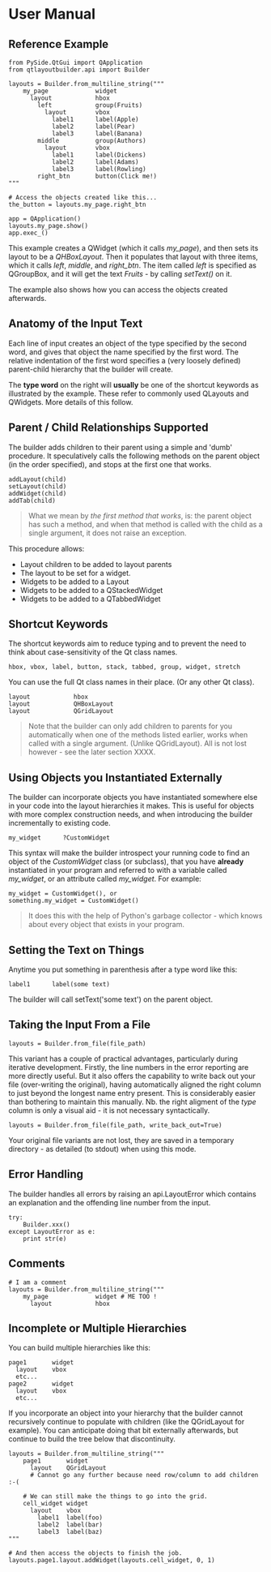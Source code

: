 # User Manual

## Reference Example

    from PySide.QtGui import QApplication
    from qtlayoutbuilder.api import Builder
    
    layouts = Builder.from_multiline_string("""
        my_page             widget
          layout            hbox
            left            group(Fruits)
              layout        vbox
                label1      label(Apple)
                label2      label(Pear)
                label3      label(Banana)
            middle          group(Authors)
              layout        vbox
                label1      label(Dickens)
                label2      label(Adams)
                label3      label(Rowling)
            right_btn       button(Click me!)
    """
    
    # Access the objects created like this...
    the_button = layouts.my_page.right_btn
    
    app = QApplication()
    layouts.my_page.show()
    app.exec_()
    
       
This example creates a QWidget (which it calls *my_page*), and then sets its
layout to be a *QHBoxLayout*. Then it populates that layout with three items,
which it calls *left*, *middle*, and *right_btn*. The item called *left* is
specified as  QGroupBox, and it will get the text *Fruits* - by calling 
*setText()* on it.

The example also shows how you can access the objects created afterwards.

## Anatomy of the Input Text
Each line of input creates an object of the type specified by the second word,
and gives that object the name specified by the first word. The relative 
indentation of the first word specifies a (very loosely defined) 
parent-child hierarchy that the builder will create. 

The **type word** on the right will **usually** be one of the shortcut 
keywords as illustrated by the example. These refer to commonly used QLayouts 
and QWidgets. More details of this follow.

## Parent / Child Relationships Supported
The builder adds children to their parent using a simple and 'dumb' procedure.
It speculatively calls the following methods on the parent object 
(in the order specified), and stops at the first one that works.

    addLayout(child)
    setLayout(child)
    addWidget(child)
    addTab(child)
    
> What we mean by *the first method that works*, is: the parent object has 
> such a method, and when that method is called with the child as a single 
> argument, it does not raise an exception.
    
This procedure allows:
*  Layout children to be added to layout parents
*  The layout to be set for a widget.
*  Widgets to be added to a Layout
*  Widgets to be added to a QStackedWidget
*  Widgets to be added to a QTabbedWidget

## Shortcut Keywords

The shortcut keywords aim to reduce typing and to prevent the need to 
think about case-sensitivity of the Qt class names.

    hbox, vbox, label, button, stack, tabbed, group, widget, stretch
    
You can use the full Qt class names in their place. (Or any other Qt class).

    layout            hbox
    layout            QHBoxLayout
    layout            QGridLayout       
    
> Note that the builder can only add children to parents for you automatically
> when one of the methods listed earlier, works when called with a single 
> argument. (Unlike QGridLayout). All is not lost however - see the later 
> section XXXX.

## Using Objects you Instantiated Externally
The builder can incorporate objects you have instantiated somewhere else in 
your code into the layout hierarchies it makes. This is useful for objects with
more complex construction needs, and when introducing the builder incrementally
to existing code.

    my_widget      ?CustomWidget
    
This syntax will make the builder introspect your running code to find an object
of the *CustomWidget* class (or subclass), that you have **already** 
instantiated in your program and referred to with a variable called *my_widget*, 
or an attribute called *my_widget*. For example:

    my_widget = CustomWidget(), or
    something.my_widget = CustomWidget()
    
> It does this with the help of Python's garbage collector - which knows about
> every object that exists in your program.
    
## Setting the Text on Things
Anytime you put something in parenthesis after a type word like this:

    label1      label(some text)
    
The builder will call setText('some text') on the parent object.
   
## Taking the Input From a File

    layouts = Builder.from_file(file_path)
    
This variant has a couple of practical advantages, particularly during 
iterative development. Firstly, the line numbers in the error reporting are 
more directly useful. But it also offers the capability to write back out
your file (over-writing the original), having automatically aligned the right 
column to just beyond the longest name entry present. This is considerably
easier than bothering to maintain this manually. Nb. the right aligment of
the *type* column is only a visual aid - it is not necessary syntactically.

    layouts = Builder.from_file(file_path, write_back_out=True)
    
Your original file variants are not lost, they are saved in a temporary directory - as
detailed (to stdout) when using this mode.

## Error Handling
The builder handles all errors by raising an api.LayoutError which contains
an explanation and the offending line number from the input.

    try:
        Builder.xxx()
    except LayoutError as e:
        print str(e)

## Comments

    # I am a comment
    layouts = Builder.from_multiline_string("""
        my_page             widget # ME TOO !
          layout            hbox
          
## Incomplete or Multiple Hierarchies

You can build multiple hierarchies like this:

    page1       widget
      layout    vbox
      etc...
    page2       widget
      layout    vbox
      etc...
      
If you incorporate an object into your hierarchy that the builder cannot
recursively continue to populate with children (like the QGridLayout for 
example). You can anticipate doing that bit externally afterwards, but continue
to build the tree below that discontinuity.

    layouts = Builder.from_multiline_string("""
        page1       widget
          layout    QGridLayout
          # Cannot go any further because need row/column to add children :-(
      
        # We can still make the things to go into the grid.
        cell_widget widget
          layout    vbox
            label1  label(foo)
            label2  label(bar)
            label3  label(baz)
    """
    
    # And then access the objects to finish the job.
    layouts.page1.layout.addWidget(layouts.cell_widget, 0, 1)

